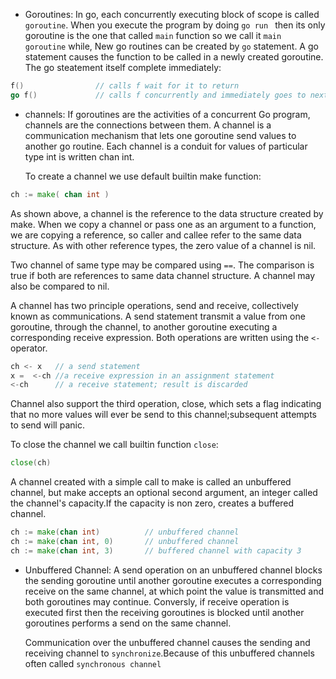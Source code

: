 - Goroutines: In go, each concurrently executing block of scope is called `goroutine`. When you execute the program by doing `go run ` then its only goroutine is the one that called `main` function so we call it `main goroutine` while, New go routines can be created by `go` statement. A go statement causes the function to be called in a newly created goroutine. The go steatement itself complete immediately:

```go
f()                // calls f wait for it to return
go f()             // calls f concurrently and immediately goes to next statemtent, while content of f is still executing.
```

- channels: If goroutines are the activities of a concurrent Go program, channels are the connections between them. A channel is a communication mechanism that lets one goroutine send values to another go routine. Each channel is a conduit for values of particular type int is written chan int.

  To create a channel we use default builtin make function:

```go
ch := make( chan int )
```

As shown above, a channel is the reference to the data structure created by make. When we copy a channel or pass one as an argument to a function, we are copying a reference, so caller and callee refer to the same data structure. As with other reference types, the zero value of a channel is nil.

Two channel of same type may be compared using `==`. The comparison is true if both are references to same data channel structure. A channel may also be compared to nil.

A channel has two principle operations, send and receive, collectively known as communications. A send statement transmit a value from one goroutine, through the channel, to another goroutine executing a corresponding receive expression. Both operations are written using the `<-` operator.

```go
ch <- x   // a send statement
x =  <-ch //a receive expression in an assignment statement
<-ch      // a receive statement; result is discarded
```

Channel also support the third operation, close, which sets a flag indicating that no more values will ever be send to this channel;subsequent attempts to send will panic.

To close the channel we call builtin function `close`:

```go
close(ch)
```

A channel created with a simple call to make is called an unbuffered channel, but make accepts an optional second argument, an integer called the channel's capacity.If the capacity is non zero, creates a buffered channel.

```go
ch := make(chan int)          // unbuffered channel
ch := make(chan int, 0)       // unbuffered channel
ch := make(chan int, 3)       // buffered channel with capacity 3
```

- Unbuffered Channel: A send operation on an unbuffered channel blocks the sending goroutine until another goroutine executes a corresponding receive on the same channel, at which point the value is transmitted and both goroutines may continue. Conversly, if receive operation is executed first then the receiving goroutines is blocked until another goroutines performs a send on the same channel.

  Communication over the unbuffered channel causes the sending and receiving channel to `synchronize`.Because of this unbuffered channels often called `synchronous channel`
